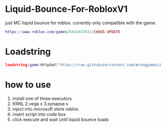 # Liquid-Bounce-For-RobloxV1
just MC liquid bounce for roblox. currently only compatible with the game:
```lua
https://www.roblox.com/games/6441847031/CHAOS-UPDATE
```

# Loadstring
```lua
loadstring(game:HttpGet("https://raw.githubusercontent.com/Wronggames/Liquid-Bounce-For-RobloxV1/main/MainScript", true))()
```

# how to use 
1. install one of three executors
  1. KRNL
  2.vega x
  3.synapse x
2. inject into microsoft store roblox.
3. insert script into code box
4. click execute and wait until liquid bounce loads
